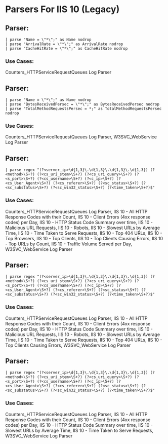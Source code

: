# Parsers For IIS 10 (Legacy)

## Parser:
```
| parse "Name = \"*\";" as Name nodrop
| parse "ArrivalRate = \"*\";" as ArrivalRate nodrop
| parse "CacheHitRate = \"*\";" as CacheHitRate nodrop
```
### Use Cases:
Counters_HTTPServiceRequestQueues Log Parser



## Parser:
```
| parse "Name = \"*\";" as Name nodrop
| parse "BytesReceivedPersec = \"*\";" as BytesReceivedPersec nodrop
| parse "TotalMethodRequestsPersec = *;" as TotalMethodRequestsPersec nodrop
```
### Use Cases:
Counters_HTTPServiceRequestQueues Log Parser, W3SVC_WebService Log Parser



## Parser:
```
| parse regex "(?<server_ip>\d{1,3}\.\d{1,3}\.\d{1,3}\.\d{1,3}) (?<method>\S+?) (?<cs_uri_stem>\S+?) (?<cs_uri_query>\S+?) (?<s_port>\S+?) (?<cs_username>\S+?) (?<c_ip>\S+?) (?<cs_User_Agent>\S+?) (?<cs_referer>\S+?) (?<sc_status>\S+?) (?<sc_substatus>\S+?) (?<sc_win32_status>\S+?) (?<time_taken>\S+?)$"
```
### Use Cases:
Counters_HTTPServiceRequestQueues Log Parser, IIS 10 - All HTTP Response Codes with their Count, IIS 10 - Client Errors (4xx response codes) per Day, IIS 10 - HTTP Status Code Summary over time, IIS 10 - Malicious URL Requests, IIS 10 - Robots, IIS 10 - Slowest URLs by Average Time, IIS 10 - Time Taken to Serve Requests, IIS 10 - Top 404 URLs, IIS 10 - Top Browsers, IIS 10 - Top Clients, IIS 10 - Top Clients Causing Errors, IIS 10 - Top URLs by Count, IIS 10 - Traffic Volume Served per Day, W3SVC_WebService Log Parser



## Parser:
```
| parse regex "(?<server_ip>\d{1,3}\.\d{1,3}\.\d{1,3}\.\d{1,3}) (?<method>\S+?) (?<cs_uri_stem>\S+?) (?<cs_uri_query>\S+?) (?<s_port>\S+?) (?<cs_username>\S+?) (?<c_ip>\S+?) (?<cs_User_Agent>\S+?) (?<cs_referer>\S+?) (?<sc_status>\S+?) (?<sc_substatus>\S+?) (?<sc_win32_status>\S+?) (?<time_taken>\S+?)$" 
```
### Use Cases:
Counters_HTTPServiceRequestQueues Log Parser, IIS 10 - All HTTP Response Codes with their Count, IIS 10 - Client Errors (4xx response codes) per Day, IIS 10 - HTTP Status Code Summary over time, IIS 10 - Malicious URL Requests, IIS 10 - Robots, IIS 10 - Slowest URLs by Average Time, IIS 10 - Time Taken to Serve Requests, IIS 10 - Top 404 URLs, IIS 10 - Top Clients Causing Errors, W3SVC_WebService Log Parser



## Parser:
```
| parse regex "(?<server_ip>\d{1,3}\.\d{1,3}\.\d{1,3}\.\d{1,3}) (?<method>\S+?) (?<cs_uri_stem>\S+?) (?<cs_uri_query>\S+?) (?<s_port>\S+?) (?<cs_username>\S+?) (?<c_ip>\S+?) (?<cs_User_Agent>\S+?) (?<cs_referer>\S+?) (?<sc_status>\S+?) (?<sc_substatus>\S+?) (?<sc_win32_status>\S+?) (?<time_taken>\S+?)$"  
```
### Use Cases:
Counters_HTTPServiceRequestQueues Log Parser, IIS 10 - All HTTP Response Codes with their Count, IIS 10 - Client Errors (4xx response codes) per Day, IIS 10 - HTTP Status Code Summary over time, IIS 10 - Slowest URLs by Average Time, IIS 10 - Time Taken to Serve Requests, W3SVC_WebService Log Parser


